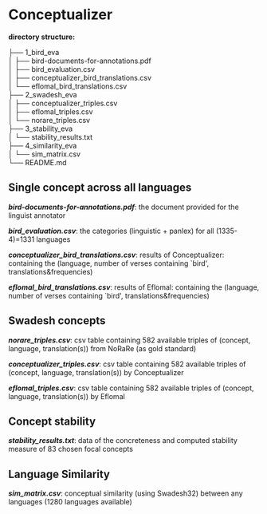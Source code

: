 # Conceptualizer

**directory structure:**  

 ├── 1_bird_eva  
 │ ├── bird-documents-for-annotations.pdf  
 │ ├── bird_evaluation.csv  
 │ ├── conceptualizer_bird_translations.csv  
 │ └── eflomal_bird_translations.csv  
 ├── 2_swadesh_eva  
 │ ├── conceptualizer_triples.csv  
 │ ├── eflomal_triples.csv  
 │ └── norare_triples.csv  
 ├── 3_stability_eva  
 │ └── stability_results.txt  
 ├── 4_similarity_eva  
 │ └── sim_matrix.csv  
 └── README.md  

## Single concept across all languages

***bird-documents-for-annotations.pdf***: the document provided for the linguist annotator

***bird_evaluation.csv***: the categories (linguistic + panlex) for all (1335-4)=1331 languages  

***conceptualizer_bird_translations.csv***: results of Conceptualizer: containing the (language, number of verses containing `bird', translations\&frequencies)   
  
***eflomal_bird_translations.csv***: results of Eflomal: containing the (language, number of verses containing `bird', translations\&frequencies)   
  

## Swadesh concepts

***norare_triples.csv***: csv table containing 582 available triples of (concept, language, translation(s)) from NoRaRe (as gold standard)  

***conceptualizer_triples.csv***: csv table containing 582 available triples of (concept, language, translation(s)) by Conceptualizer  

***eflomal_triples.csv***: csv table containing 582 available triples of (concept, language, translation(s)) by Eflomal  


## Concept stability

***stability_results.txt***: data of the concreteness and computed stability measure of 83 chosen focal concepts  
  

## Language Similarity

***sim_matrix.csv***: conceptual similarity (using Swadesh32) between any languages (1280 languages available) 